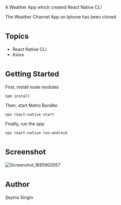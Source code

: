 A Weather App which created React Native CLI 

The Weather Channel App on Iphone has been cloned

# <sub>**Topics**</sub>
- React Native CLI
- Axios

# <sub>**Getting Started**</sub>
First, install node modules 

`npm install`

Then, start Metro Bundler

`npx react-native start`

Finally, run the app

`npx react-native run-android`

# <sub>**Screenshot**</sub>
![Screenshot_1685902057](https://github.com/seymasingin/weatherforecast/assets/113527683/ab95aabd-a5a7-4c3c-abdc-90200b7a0e5d)

# <sub>**Author**</sub>
Şeyma Singin
